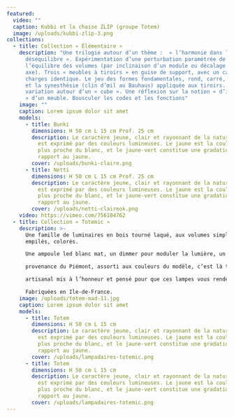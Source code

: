 ```yaml
---
featured:
  video: ""
  caption: Kubbi et la chaise ZLIP (groupe Totem)
  image: /uploads/kubbi-zlip-3.png
collections:
  - title: Collection « Élémentaire »
    description: "Une trilogie autour d’un thème :  « l’harmonie dans le
      déséquilibre ». Expérimentation d’une perturbation paramétrée de
      l’équilibre des volumes (par inclinaison d’un module ou décalage d’un
      axe). Trois « meubles à tiroirs » en guise de support, avec un cahier des
      charges identique. Le jeu des formes fondamentales, rond, carré, triangle
      et la synesthésie (clin d’œil au Bauhaus) appliquée aux tiroirs. Une
      variation autour d’un « cube ». Une réflexion sur la notion « d’inconfort
      » d’un meuble. Bousculer les codes et les fonctions"
    image: ""
    caption: Lorem ipsum dolor sit amet
    models:
      - title: Bunki
        dimensions: H 50 cm L 15 cm Prof. 25 cm
        description: Le caractère jeune, clair et rayonnant de la nature au printemps
          est exprimé par des couleurs lumineuses. Le jaune est la couleur la
          plus proche du blanc, et le jaune-vert constitue une gradation par
          rapport au jaune.
        cover: /uploads/bunki-claire.png
      - title: Netti
        dimensions: H 50 cm L 15 cm Prof. 25 cm
        description: Le caractère jeune, clair et rayonnant de la nature au printemps
          est exprimé par des couleurs lumineuses. Le jaune est la couleur la
          plus proche du blanc, et le jaune-vert constitue une gradation par
          rapport au jaune.
        cover: /uploads/netti-claireok.png
    video: https://vimeo.com/756104762
  - title: Collection « Totemic »
    description: >-
      Une famille de luminaires en bois tourné laqué, aux volumes simples,
      empilés, colorés.

      Une ampoule led blanc mat, un dimmer pour moduler la lumière, un câble électrique en

      provenance du Piémont, assorti aux couleurs du modèle, c’est là tout un savoir-faire

      artisanal mis à l’honneur et pensé pour que ces lampes vous rendent heureux.

      Fabriquées en Ile-de-France.
    image: /uploads/totem-mad-11.jpg
    caption: Lorem ipsum dolor sit amet
    models:
      - title: Totem
        dimensions: H 50 cm L 15 cm
        description: Le caractère jeune, clair et rayonnant de la nature au printemps
          est exprimé par des couleurs lumineuses. Le jaune est la couleur la
          plus proche du blanc, et le jaune-vert constitue une gradation par
          rapport au jaune.
        cover: /uploads/lampadaires-totemic.png
      - title: Totem
        dimensions: H 50 cm L 15 cm
        description: Le caractère jeune, clair et rayonnant de la nature au printemps
          est exprimé par des couleurs lumineuses. Le jaune est la couleur la
          plus proche du blanc, et le jaune-vert constitue une gradation par
          rapport au jaune.
        cover: /uploads/lampadaires-totemic.png
---
```

